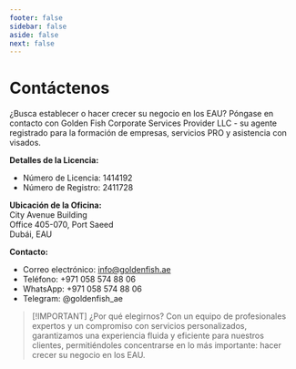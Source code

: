 ```yaml
---
footer: false
sidebar: false
aside: false
next: false
---
```


<!-- <p>
  <img src="/img/Logo.avif" alt="logotipo" width="100" height="100" style="margin-left: 50%;">
</p> -->

# Contáctenos

¿Busca establecer o hacer crecer su negocio en los EAU? Póngase en contacto con Golden Fish Corporate Services Provider LLC - su agente registrado para la formación de empresas, servicios PRO y asistencia con visados.

**Detalles de la Licencia:**

- Número de Licencia: 1414192
- Número de Registro: 2411728

**Ubicación de la Oficina:**  
City Avenue Building  
Office 405-070, Port Saeed  
Dubái, EAU

**Contacto:**

- Correo electrónico: info@goldenfish.ae
- Teléfono: +971 058 574 88 06
- WhatsApp: +971 058 574 88 06
- Telegram: @goldenfish_ae

<!-- WhatsApp us at [+971 058 574 88 06](https://wa.me/message/KDLD4FZVW7EUC1)
Telegram us at [@goldenfish_ae](https://t.me/goldenfish_ae) -->

> [!IMPORTANT] ¿Por qué elegirnos?
> Con un equipo de profesionales expertos y un compromiso con servicios personalizados, garantizamos una experiencia fluida y eficiente para nuestros clientes, permitiéndoles concentrarse en lo más importante: hacer crecer su negocio en los EAU.

<ContactFormModal formName="Contáctenos" buttonText="Envíenos un mensaje" formStyle="display: block; margin: 2rem auto;"
:services="['📝 Registro de empresa', '🏧 Apertura de cuentas bancarias', '🪪 EID & Golden Visa', 'Otros servicios']"/>
